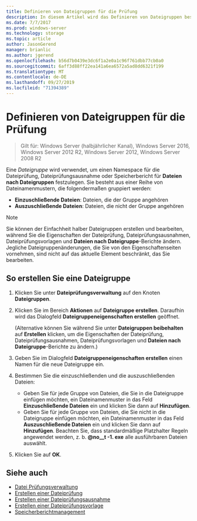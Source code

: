 ```yaml
---
title: Definieren von Dateigruppen für die Prüfung
description: In diesem Artikel wird das Definieren von Dateigruppen beschrieben, um einen Namespace für die Dateiprüfung, Dateiprüfungsausnahme oder Speicherberichte für Dateien nach Dateigruppen festzulegen
ms.date: 7/7/2017
ms.prod: windows-server
ms.technology: storage
ms.topic: article
author: JasonGerend
manager: brianlic
ms.author: jgerend
ms.openlocfilehash: b56d7b0439e3dc6f1a2e0a1c96f761dbb77cb0a0
ms.sourcegitcommit: 6aff3d88ff22ea141a6ea6572a5ad8dd6321f199
ms.translationtype: MT
ms.contentlocale: de-DE
ms.lasthandoff: 09/27/2019
ms.locfileid: "71394389"
---
```

# <a name="define-file-groups-for-screening"></a>Definieren von Dateigruppen für die Prüfung

> Gilt für: Windows Server (halbjährlicher Kanal), Windows Server 2016, Windows Server 2012 R2, Windows Server 2012, Windows Server 2008 R2

Eine *Dateigruppe* wird verwendet, um einen Namespace für die Dateiprüfung, Dateiprüfungsausnahme oder Speicherbericht für **Dateien nach Dateigruppen** festzulegen. Sie besteht aus einer Reihe von Dateinamenmustern, die folgendermaßen gruppiert werden:

-   **Einzuschließende Dateien**: Dateien, die der Gruppe angehören
-   **Auszuschließende Dateien**: Dateien, die nicht der Gruppe angehören

> [!Note]
> Sie können der Einfachheit halber Dateigruppen erstellen und bearbeiten, während Sie die Eigenschaften der Dateiprüfung, Dateiprüfungsausnahmen, Dateiprüfungsvorlagen und **Dateien nach Dateigruppe**-Berichte ändern. Jegliche Dateigruppenänderungen, die Sie von den Eigenschaftenseiten vornehmen, sind nicht auf das aktuelle Element beschränkt, das Sie bearbeiten.

## <a name="to-create-a-file-group"></a>So erstellen Sie eine Dateigruppe

1.  Klicken Sie unter **Dateiprüfungsverwaltung** auf den Knoten **Dateigruppen**.

2.  Klicken Sie im Bereich **Aktionen** auf **Dateigruppe erstellen**. Daraufhin wird das Dialogfeld **Dateigruppeneigenschaften erstellen** geöffnet.

    (Alternative können Sie während Sie unter **Dateigruppen beibehalten** auf **Erstellen** klicken, um die Eigenschaften der Dateiprüfung, Dateiprüfungsausnahmen, Dateiprüfungsvorlagen und **Dateien nach Dateigruppe**-Berichte zu ändern.)

3.  Geben Sie im Dialogfeld **Dateigruppeneigenschaften erstellen** einen Namen für die neue Dateigruppe ein.

4.  Bestimmen Sie die einzuschließenden und die auszuschließenden Dateien:

    -   Geben Sie für jede Gruppe von Dateien, die Sie in die Dateigruppe einfügen möchten, ein Dateinamenmuster in das Feld **Einzuschließende Dateien** ein und klicken Sie dann auf **Hinzufügen**.
    -   Geben Sie für jede Gruppe von Dateien, die Sie nicht in die Dateigruppe einfügen möchten, ein Dateinamenmuster in das Feld **Auszuschließende Dateien** ein und klicken Sie dann auf **Hinzufügen**.
        Beachten Sie, dass standardmäßige Platzhalter Regeln angewendet werden, z. b. **@no__t -1. exe** alle ausführbaren Dateien auswählt.

5.  Klicken Sie auf **OK**.

## <a name="see-also"></a>Siehe auch

-   [Datei Prüfungsverwaltung](file-screening-management.md)
-   [Erstellen einer Dateiprüfung](create-file-screen.md)
-   [Erstellen einer Dateiprüfungsausnahme](create-file-screen-exception.md)
-   [Erstellen einer Dateiprüfungsvorlage](create-file-screen-template.md)
-   [Speicherberichtmanagement](storage-reports-management.md)


